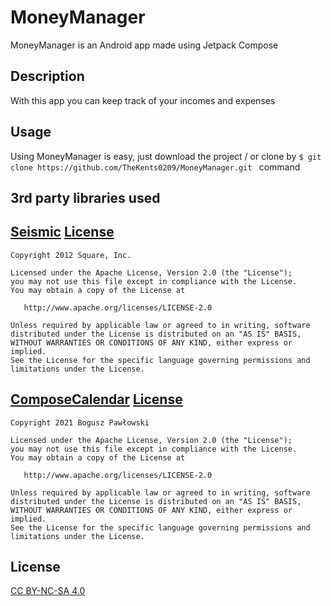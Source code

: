 # MoneyManager

MoneyManager is an Android app made using Jetpack Compose

## Description

With this app you can keep track of your incomes and expenses

## Usage

Using MoneyManager is easy, just download the project / or clone by 
```$ git clone https://github.com/TheKents0209/MoneyManager.git ``` command


## 3rd party libraries used
[Seismic](https://github.com/square/seismic)
[License](https://github.com/square/seismic#license)
-------
    Copyright 2012 Square, Inc.

    Licensed under the Apache License, Version 2.0 (the "License");
    you may not use this file except in compliance with the License.
    You may obtain a copy of the License at

       http://www.apache.org/licenses/LICENSE-2.0

    Unless required by applicable law or agreed to in writing, software
    distributed under the License is distributed on an "AS IS" BASIS,
    WITHOUT WARRANTIES OR CONDITIONS OF ANY KIND, either express or implied.
    See the License for the specific language governing permissions and
    limitations under the License.

[ComposeCalendar](https://github.com/boguszpawlowski/ComposeCalendar)
[License](https://github.com/boguszpawlowski/ComposeCalendar#license)
-------
    Copyright 2021 Bogusz Pawłowski

    Licensed under the Apache License, Version 2.0 (the "License");
    you may not use this file except in compliance with the License.
    You may obtain a copy of the License at

       http://www.apache.org/licenses/LICENSE-2.0

    Unless required by applicable law or agreed to in writing, software
    distributed under the License is distributed on an "AS IS" BASIS,
    WITHOUT WARRANTIES OR CONDITIONS OF ANY KIND, either express or implied.
    See the License for the specific language governing permissions and
    limitations under the License.


## License
[CC BY-NC-SA 4.0](https://creativecommons.org/licenses/by-nc-sa/4.0/)
